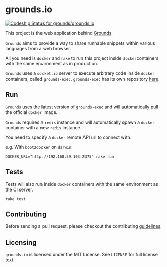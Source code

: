 # grounds.io
[ ![Codeship Status for grounds/grounds.io](https://codeship.io/projects/ad989680-2460-0132-1117-12e55c6fdf6c/status)](https://codeship.io/projects/36826)

This project is the web application behind [Grounds](http://beta.42grounds.io).

`Grounds` aims to provide a way to share runnable snippets within various languages from a web browser.

All you need is `docker` and `rake` to run this project inside
`docker`containers with the same environment as in production.

`Grounds` uses a `socket.io` server to execute arbitrary code inside `docker` containers, called `grounds-exec`. `grounds-exec` has its own repository
[here](https://github.com/grounds/grounds-exec).

## Run

`Grounds` uses the latest version of `grounds-exec` and will automatically
pull the official `docker` image.

`Grounds` requires a `redis` instance and will automatically spawn a `docker`
container with a new `redis` instance.

You need to specify a `docker` remote API url to connect with.

e.g. With `boot2docker` on `darwin`:

    DOCKER_URL="http://192.168.59.103:2375" rake run

## Tests

Tests will also run inside `docker` containers with the same environment
as the CI server.

    rake test

## Contributing

Before sending a pull request, please checkout the contributing
[guidelines](https://github.com/grounds/grounds-exec/blob/master/docs/CONTRIBUTING.md).

## Licensing

`grounds.io` is licensed under the MIT License. See `LICENSE` for full license
text.

